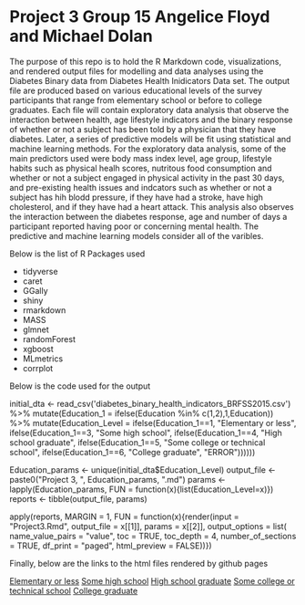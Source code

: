 # Project 3 Group 15 Angelice Floyd and Michael Dolan

The purpose of this repo is to hold the R Markdown code, visualizations, and rendered output files for modelling and data analyses using the Diabetes Binary data from Diabetes Health Inidicators Data set. The output file are produced based on various educational levels of the survey participants that range from elementary school or before to college graduates. Each file will contain exploratory data analysis that observe the interaction between health, age lifestyle indicators and the binary response of whether or not a subject has been told by a physician that they have diabetes. Later, a series of predictive models will be fit using statistical and machine learning methods. For the exploratory data analysis, some of the main predictors used were body mass index level, age group, lifestyle habits such as physical healh scores, nutritous food consumption and whether or not a subject engaged in physical activity in the past 30 days, and pre-existing health issues and indcators such as whether or not a subject has hih blodd pressure, if they have had a stroke, have high cholesterol, and if they have had a heart attack. This analysis also observes the interaction between the diabetes response, age and number of days a participant reported having poor or concerning mental health. The predictive and machine learning models consider all of the varibles.  

Below is the list of R Packages used  
  - tidyverse  
  - caret  
  - GGally  
  - shiny  
  - rmarkdown  
  - MASS  
  - glmnet  
  - randomForest  
  - xgboost
  - MLmetrics
  - corrplot


Below is the code used for the output

initial_dta <- read_csv('diabetes_binary_health_indicators_BRFSS2015.csv') %>% 
          mutate(Education_1 = ifelse(Education %in% c(1,2),1,Education)) %>%
          mutate(Education_Level = ifelse(Education_1==1, "Elementary or less",
                                    ifelse(Education_1==3, "Some high school",
                                    ifelse(Education_1==4, "High school graduate",
                                    ifelse(Education_1==5, "Some college or technical school",
                                    ifelse(Education_1==6, "College graduate", "ERROR"))))))

Education_params <- unique(initial_dta$Education_Level)
output_file <- paste0("Project 3, ", Education_params, ".md")
params <- lapply(Education_params, FUN = function(x){list(Education_Level=x)})
reports <- tibble(output_file, params)

apply(reports, MARGIN = 1,
      FUN = function(x){render(input = "Project3.Rmd",
                               output_file = x[[1]], params = x[[2]],
                               output_options = list(
                                name_value_pairs = "value", 
                                toc = TRUE,
                                toc_depth = 4, 
                                number_of_sections = TRUE, 
                                df_print = "paged",
                                html_preview = FALSE))})  


Finally, below are the links to the html files rendered by github pages 

[Elementary or less]()
[Some high school]()
[High school graduate]()
[Some college or technical school]()
[College graduate]()



